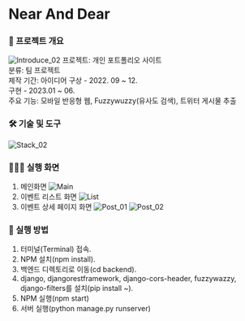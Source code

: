 # Near And Dear

### 📝 프로젝트 개요
![Introduce_02](https://github.com/bolisnsk/idol-bdayevent/assets/65267675/6991cd1a-3b65-4e9b-b381-4e79c8923416)
프로젝트: 개인 포트폴리오 사이트 <br/>
분류: 팀 프로젝트 <br/>
제작 기간: 아이디어 구상 - 2022. 09 ~ 12.<br/>
          구현 - 2023.01 ~ 06.<br/>
주요 기능: 모바일 반응형 웹, Fuzzywuzzy(유사도 검색), 트위터 게시물 추출<br/>

### 🛠 기술 및 도구
![Stack_02](https://github.com/bolisnsk/idol-bdayevent/assets/65267675/a787aff9-bbcb-48cb-8760-e7fcefcf43c5)

### 👨🏻‍💻 실행 화면
1. 메인화면
![Main](https://github.com/bolisnsk/idol-bdayevent/assets/65267675/6991cd1a-3b65-4e9b-b381-4e79c8923416)
2. 이벤트 리스트 화면
![List](https://github.com/bolisnsk/idol-bdayevent/assets/65267675/b110cb09-0224-4ec4-a9f1-e390fde3ebaf)
3. 이벤트 상세 페이지 화면
![Post_01](https://github.com/bolisnsk/idol-bdayevent/assets/65267675/d6d60dc6-d305-43d5-ae97-68d84ff52e5c) ![Post_02](https://github.com/bolisnsk/idol-bdayevent/assets/65267675/5a809d20-1098-4c72-810b-0df81de32455)

### 🚀 실행 방법 
1. 터미널(Terminal) 접속.
2. NPM 설치(npm install).
4. 백엔드 디렉토리로 이동(cd backend).
5. django, djangorestframework, django-cors-header, fuzzywazzy, django-filters를 설치(pip install ~).
6. NPM 실행(npm start)
7. 서버 실행(python manage.py runserver)
